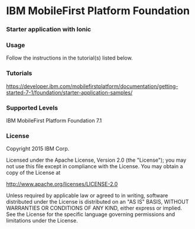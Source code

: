 IBM MobileFirst Platform Foundation
===
### Starter application with Ionic


### Usage
Follow the instructions in the tutorial(s) listed below.

### Tutorials
https://developer.ibm.com/mobilefirstplatform/documentation/getting-started-7-1/foundation/starter-application-samples/

### Supported Levels
IBM MobileFirst Platform Foundation 7.1

### License
Copyright 2015 IBM Corp.

Licensed under the Apache License, Version 2.0 (the "License");
you may not use this file except in compliance with the License.
You may obtain a copy of the License at

http://www.apache.org/licenses/LICENSE-2.0

Unless required by applicable law or agreed to in writing, software
distributed under the License is distributed on an "AS IS" BASIS,
WITHOUT WARRANTIES OR CONDITIONS OF ANY KIND, either express or implied.
See the License for the specific language governing permissions and
limitations under the License.
